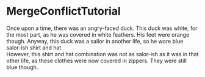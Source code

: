 # MergeConflictTutorial

Once upon a time, there was an angry-faced duck. 
This duck was white, for the most part, as he was covered in white feathers. His feet were orange though. 
Anyway, this duck was a sailor in another life, so he wore blue salor-ish shirt and hat.  
However, this shirt and hat combination was not as salor-ish as it was in that other life, as these clothes were now covered in zippers. They were still blue though. 

